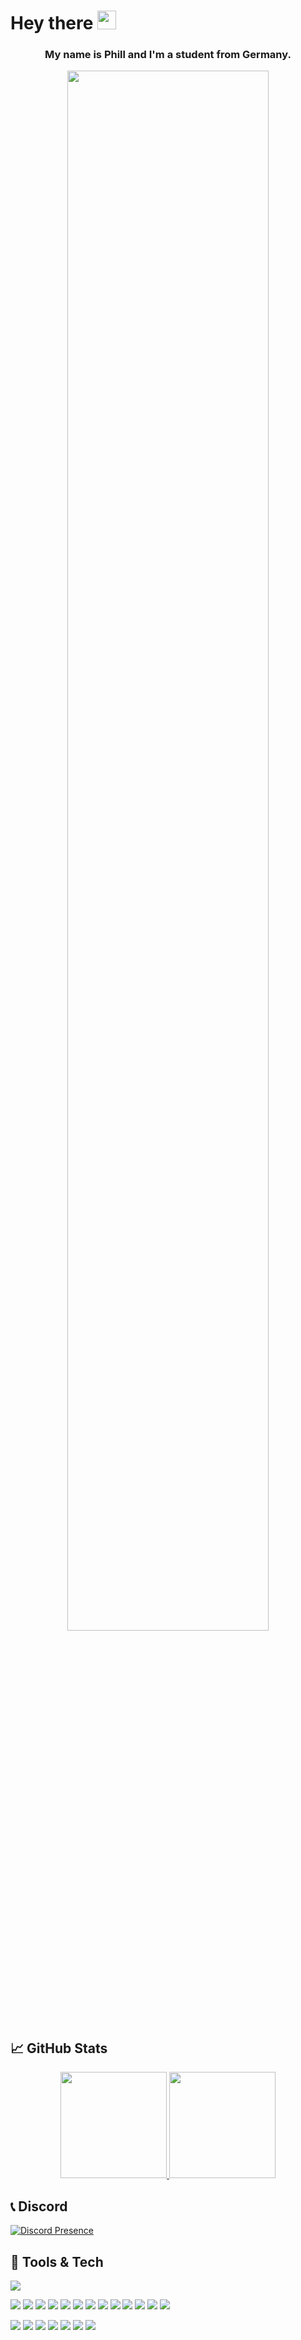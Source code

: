 # Hey there <img src="https://raw.githubusercontent.com/MartinHeinz/MartinHeinz/master/wave.gif" width="30px">
### <a><p align="center">My name is Phill and I'm a student from Germany.</p></a>

<a href="https://github.com/phill030">
  <p align="center">
    <img src="https://ofuturodascoisas.com/wp-content/uploads/2018/04/virtuaverse-by-Valenberg-1.gif" style="width: 80%;"/>
  </p>
</a>



## 📈 GitHub Stats
<a href="https://github.com/phill030">
  <p align="center">
    <img 
      height="170em"
      src="https://github-readme-stats.vercel.app/api?username=Phill030&count_private=true&show_icons=true&theme=synthwave"
    />
    <img 
      height="170em"
      src="https://github-readme-stats.vercel.app/api/top-langs/?username=phill030&langs_count=8&theme=synthwave"
    />
  </p>
</a>

## 📞 Discord
[![Discord Presence](https://lanyard.cnrad.dev/api/348749274911342602)](https://discord.com/users/348749274911342602)

## 🔧 Tools & Tech
![](https://img.shields.io/badge/OS-Windows-informational?style=flat&logo=Windows&logoColor=white&color=00A5CF)
<br/>

![](https://img.shields.io/badge/Tool-VSC-informational?style=flat&logo=VisualStudioCode&logoColor=white&color=00A5CF)
![](https://img.shields.io/badge/Tool-VS22-informational?style=flat&logo=VisualStudio&logoColor=white&color=00A5CF)
![](https://img.shields.io/badge/Tool-Putty-informational?style=flat&logo=putty&logoColor=white&color=00A5CF)
![](https://img.shields.io/badge/Tool-GitHub_Desktop-informational?style=flat&logo=github&logoColor=white&color=00A5CF)
![](https://img.shields.io/badge/Tool-Node.JS-informational?style=flat&logo=node.js&logoColor=white&color=00A5CF)
![](https://img.shields.io/badge/Tool-MySQL-informational?style=flat&logo=MySQL&logoColor=white&color=00A5CF)
![](https://img.shields.io/badge/Tool-NPM-informational?style=flat&logo=NPM&logoColor=white&color=00A5CF)
![](https://img.shields.io/badge/Tool-Bash-informational?style=flat&logo=bash&logoColor=white&color=00A5CF)
![](https://img.shields.io/badge/Tool-Debian-informational?style=flat&logo=Debian&logoColor=white&color=00A5CF)
![](https://img.shields.io/badge/Tool-Ubuntu-informational?style=flat&logo=Ubuntu&logoColor=white&color=00A5CF)
![](https://img.shields.io/badge/Tool-SSH-informational?style=flat&logo=SSH&logoColor=white&color=00A5CF)
![](https://img.shields.io/badge/Tool-Figma-informational?style=flat&logo=Figma&logoColor=white&color=00A5CF)
![](https://img.shields.io/badge/Tool-Bootstrap-informational?style=flat&logo=Bootstrap&logoColor=white&color=00A5CF)
<br/>

![](https://img.shields.io/badge/Code-CSharp-informational?style=flat&logo=csharp&logoColor=white&color=00A5CF)
![](https://img.shields.io/badge/Code-JavaScript-informational?style=flat&logo=javascript&logoColor=white&color=00A5CF)
![](https://img.shields.io/badge/Code-TypeScript-informational?style=flat&logo=TypeScript&logoColor=white&color=00A5CF)
![](https://img.shields.io/badge/Code-VueJs-informational?style=flat&logo=vue.js&logoColor=white&color=00A5CF)
![](https://img.shields.io/badge/Code-Java-informational?style=flat&logo=java&logoColor=white&color=00A5CF)
![](https://img.shields.io/badge/Code-CSS3-informational?style=flat&logo=css3&logoColor=white&color=00A5CF)
![](https://img.shields.io/badge/Code-HTML5-informational?style=flat&logo=html5&logoColor=white&color=00A5CF)
